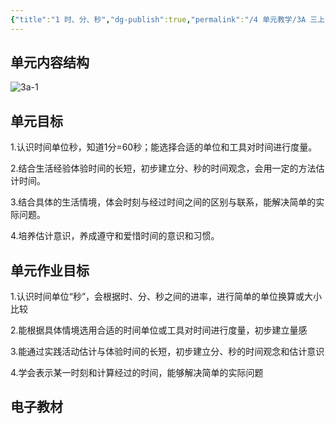 ```yaml
---
{"title":"1 时、分、秒","dg-publish":true,"permalink":"/4 单元教学/3A 三上/1 时、分、秒/","dgPassFrontmatter":true,"noteIcon":""}
---
```



## 单元内容结构

![3a-1](https://r2.edui123.com/2023/05/3a-1.png)

## 单元目标

1.认识时间单位秒，知道1分=60秒；能选择合适的单位和工具对时间进行度量。

2.结合生活经验体验时间的长短，初步建立分、秒的时间观念，会用一定的方法估计时间。

3.结合具体的生活情境，体会时刻与经过时间之间的区别与联系，能解决简单的实际问题。

4.培养估计意识，养成遵守和爱惜时间的意识和习惯。

## 单元作业目标

1.认识时间单位“秒”，会根据时、分、秒之间的进率，进行简单的单位换算或大小比较

2.能根据具体情境选用合适的时间单位或工具对时间进行度量，初步建立量感

3.能通过实践活动估计与体验时间的长短，初步建立分、秒的时间观念和估计意识

4.学会表示某一时刻和计算经过的时间，能够解决简单的实际问题

## 电子教材

